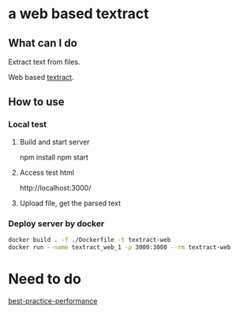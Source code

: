 # a web based textract

## What can I do

Extract text from files.

Web based [textract](https://github.com/dbashford/textract).

## How to use

### Local test

1. Build and start server

    npm install
    npm start

2. Access test html

    http://localhost:3000/

3. Upload file, get the parsed text

### Deploy server by docker

```bash
docker build . -f ./Dockerfile -t textract-web
docker run --name textract_web_1 -p 3000:3000 --rm textract-web
```

# Need to do

[best-practice-performance](https://expressjs.com/zh-cn/advanced/best-practice-performance.html)
